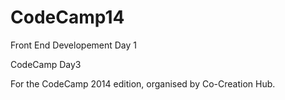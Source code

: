 CodeCamp14
==========

Front End Developement Day 1

CodeCamp Day3

For the CodeCamp 2014 edition, organised by Co-Creation Hub.

